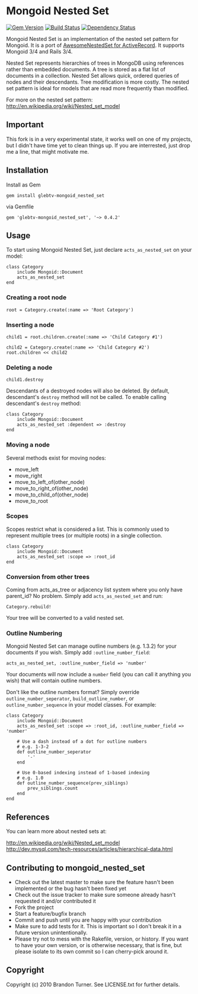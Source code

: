 Mongoid Nested Set
==================

[![Gem Version](https://badge.fury.io/rb/glebtv-mongoid_nested_set.png)](http://badge.fury.io/rb/glebtv-mongoid_nested_set)
[![Build Status](https://travis-ci.org/glebtv/mongoid_nested_set.png?branch=master)](https://travis-ci.org/glebtv/mongoid_nested_set)
[![Dependency Status](https://gemnasium.com/glebtv/mongoid_nested_set.png)](https://gemnasium.com/glebtv/mongoid_nested_set)

Mongoid Nested Set is an implementation of the nested set pattern for Mongoid.
It is a port of [AwesomeNestedSet for ActiveRecord](https://github.com/galetahub/awesome_nested_set).
It supports Mongoid 3/4 and Rails 3/4.

Nested Set represents hierarchies of trees in MongoDB using references rather
than embedded documents.  A tree is stored as a flat list of documents in a
collection.  Nested Set allows quick, ordered queries of nodes and their
descendants.  Tree modification is more costly.  The nested set pattern is
ideal for models that are read more frequently than modified.

For more on the nested set pattern: <http://en.wikipedia.org/wiki/Nested_set_model>


## Important

This fork is in a very experimental state, it works well on one of my projects, but I didn't have time yet to clean things up. If you are interrested, just drop me a line, that might motivate me.



## Installation

Install as Gem

    gem install glebtv-mongoid_nested_set

via Gemfile

    gem 'glebtv-mongoid_nested_set', '~> 0.4.2'


## Usage

To start using Mongoid Nested Set, just declare `acts_as_nested_set` on your
model:

    class Category
        include Mongoid::Document
        acts_as_nested_set
    end

### Creating a root node

    root = Category.create(:name => 'Root Category')

### Inserting a node

    child1 = root.children.create(:name => 'Child Category #1')

    child2 = Category.create(:name => 'Child Category #2')
    root.children << child2

### Deleting a node

    child1.destroy

Descendants of a destroyed nodes will also be deleted.  By default, descendant's
`destroy` method will not be called.  To enable calling descendant's `destroy`
method:

    class Category
        include Mongoid::Document
        acts_as_nested_set :dependent => :destroy
    end

### Moving a node

Several methods exist for moving nodes:

* move\_left
* move\_right
* move\_to\_left\_of(other_node)
* move\_to\_right\_of(other_node)
* move\_to\_child\_of(other_node)
* move\_to\_root


### Scopes

Scopes restrict what is considered a list.  This is commonly used to represent multiple trees
(or multiple roots) in a single collection.

    class Category
        include Mongoid::Document
        acts_as_nested_set :scope => :root_id
    end

### Conversion from other trees

Coming from acts_as_tree or adjacency list system where you only have parent_id?
No problem.  Simply add `acts_as_nested_set` and run:

    Category.rebuild!

Your tree will be converted to a valid nested set.


### Outline Numbering

Mongoid Nested Set can manage outline numbers (e.g. 1.3.2) for your documents if
you wish.  Simply add `:outline_number_field`:

    acts_as_nested_set, :outline_number_field => 'number'

Your documents will now include a `number` field (you can call it anything you
wish) that will contain outline numbers.

Don't like the outline numbers format?  Simply override `outline_number_seperator`,
`build_outline_number`, or `outline_number_sequence` in your model classes.  For
example:

    class Category
        include Mongoid::Document
        acts_as_nested_set :scope => :root_id, :outline_number_field => 'number'

        # Use a dash instead of a dot for outline numbers
        # e.g. 1-3-2
        def outline_number_seperator
            '-'
        end

        # Use 0-based indexing instead of 1-based indexing
        # e.g. 1.0
        def outline_number_sequence(prev_siblings)
            prev_siblings.count
        end
    end


## References

You can learn more about nested sets at:

<http://en.wikipedia.org/wiki/Nested_set_model>  
<http://dev.mysql.com/tech-resources/articles/hierarchical-data.html>


## Contributing to mongoid\_nested\_set

* Check out the latest master to make sure the feature hasn't been implemented or the bug hasn't been fixed yet
* Check out the issue tracker to make sure someone already hasn't requested it and/or contributed it
* Fork the project
* Start a feature/bugfix branch
* Commit and push until you are happy with your contribution
* Make sure to add tests for it. This is important so I don't break it in a future version unintentionally.
* Please try not to mess with the Rakefile, version, or history. If you want to have your own version, or is otherwise necessary, that is fine, but please isolate to its own commit so I can cherry-pick around it.

## Copyright

Copyright (c) 2010 Brandon Turner. See LICENSE.txt for
further details.
